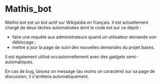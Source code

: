 # Mathis_bot

Mathis bot est un bot actif sur Wikipédia en français. Il est actuellement chargé de deux tâches automatisées dont le code est sur ce dépôt :
- faire une requête aux administrateurs quand un utilisateur demande son déblocage ;
- mettre à jour la page de suivi des nouvelles demandes du projet bases.

Il est également utilisé occasionnellement avec des gadgets semi-automatiques.

En cas de bug, laissez un message (au moins un caractère) sur sa page de discussion, il s'arrêtera automatiquement. 
